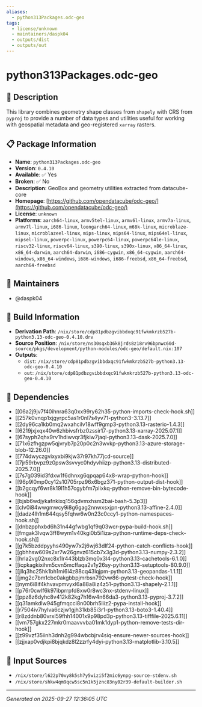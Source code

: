 ```yaml
---
aliases:
  - python313Packages.odc-geo
tags:
  - license/unknown
  - maintainers/daspk04
  - outputs/dist
  - outputs/out
---
```


# python313Packages.odc-geo

## 📝 Description

This library combines geometry shape classes from `shapely` with CRS from
`pyproj` to provide a number of data types and utilities useful for working
with geospatial metadata and geo-registered `xarray` rasters.


## 📋 Package Information

- **Name**: `python313Packages.odc-geo`
- **Version**: `0.4.10`
- **Available**: ✅ Yes
- **Broken**: ✅ No
- **Description**: GeoBox and geometry utilities extracted from datacube-core
- **Homepage**: [https://github.com/opendatacube/odc-geo/](https://github.com/opendatacube/odc-geo/)
- **License**: `unknown`
- **Platforms**: `aarch64-linux`, `armv5tel-linux`, `armv6l-linux`, `armv7a-linux`, `armv7l-linux`, `i686-linux`, `loongarch64-linux`, `m68k-linux`, `microblaze-linux`, `microblazeel-linux`, `mips-linux`, `mips64-linux`, `mips64el-linux`, `mipsel-linux`, `powerpc-linux`, `powerpc64-linux`, `powerpc64le-linux`, `riscv32-linux`, `riscv64-linux`, `s390-linux`, `s390x-linux`, `x86_64-linux`, `x86_64-darwin`, `aarch64-darwin`, `i686-cygwin`, `x86_64-cygwin`, `aarch64-windows`, `x86_64-windows`, `i686-windows`, `i686-freebsd`, `x86_64-freebsd`, `aarch64-freebsd`
## 👥 Maintainers

- @daspk04


## 🔧 Build Information

- **Derivation Path**: `/nix/store/cdp81pdbzgvibbdxqc91fwkmkrzb527b-python3.13-odc-geo-0.4.10.drv`
- **Source Position**: `/nix/store/ns30sqxb36k8jrds8z18rv96bpnwc60d-source/pkgs/development/python-modules/odc-geo/default.nix:107`
- **Outputs**:
  - `dist`:  `/nix/store/cdp81pdbzgvibbdxqc91fwkmkrzb527b-python3.13-odc-geo-0.4.10`
  - `out`:  `/nix/store/cdp81pdbzgvibbdxqc91fwkmkrzb527b-python3.13-odc-geo-0.4.10`

## 🔗 Dependencies

- [[06a2j9jv7f40ihnra63q0xx99ry62h35-python-imports-check-hook.sh]]
- [[257k0vnqp1xjgyrpc5as1r0nl7s4yv71-python3-3.13.7]]
- [[2dy96ca1kb0mq2wxahcilv18wff9gmp3-python3.13-rasterio-1.4.3]]
- [[6219jxjxqx40w6zhbivsfrbz0zssir17-python3.13-xarray-2025.07.1]]
- [[67syph2qhx9rv1hdiwvqr3fjkiw7jaqi-python3.13-dask-2025.7.0]]
- [[71x6zfhgzpw5qjvryb7p20p0c2n3wvkp-python3.13-azure-storage-blob-12.26.0]]
- [[774dwyczgvixyxbi9kjw37r97kh77jcd-source]]
- [[7jr59rbvpz9z0psw3svvyc0hdyvhiizp-python3.13-distributed-2025.7.0]]
- [[7s7g039id3fdxw1f6dhnxg6qpqap64x8-wrap-python-hook]]
- [[96p9l0mp0cy12s10705rpz96x6bgz371-python-output-dist-hook]]
- [[b2gcqyf6wr8k19l1h57cgybfm7plixkq-python-remove-bin-bytecode-hook]]
- [[bjsb6wdjykafnkixq156qdvmxhsm2bai-bash-5.3p3]]
- [[clv0i84wwgmwcy9i8g6gag2nnwxsxjpn-python3.13-affine-2.4.0]]
- [[dadz4lh1m644qsy5fqhw6w0n23c0ccy1-python-namespaces-hook.sh]]
- [[dnbzpphxbd6h31n44gfwbg1qf9q03wcr-pypa-build-hook.sh]]
- [[fmgak3lvqw3ff8wym1v40kgi0b5i1iza-python-runtime-deps-check-hook.sh]]
- [[g7k5bzddpyyhs490yw7x2j6wj63dlf24-python-catch-conflicts-hook]]
- [[gbhhsw609s2xr7w26gnvz615cb7x3g3d-python3.13-numpy-2.3.2]]
- [[hrla2vg02nxc8x1lr443blzb3mq0x3l4-python3.13-cachetools-6.1.0]]
- [[icpkagkixihm5cvn5mcffaqa2v1y26sy-python3.13-setuptools-80.9.0]]
- [[jllq3hc25hk1bh1mi6l4z88cq43lqjpm-python3.13-geopandas-1.1.1]]
- [[jmg2c7bm1cbc0akgbbpjmrbsn792vw86-pytest-check-hook]]
- [[nym6i8if4khvavpmvyxl6a88a8iz4z51-python3.13-shapely-2.1.1]]
- [[p76r0cwlf6k97ibprrpfd8xw0r8wc3nx-stdenv-linux]]
- [[ppz8z6dyhc8v412k82kg7h16w4n66da3-python3.13-pyproj-3.7.2]]
- [[q31amkdlw945gfmqcci8n00brh5liiz2-pypa-install-hook]]
- [[r7504iv7hylva6czjw1gjh31kb85i3r1-python3.13-boto3-1.40.4]]
- [[r8zddnb80vrxl59fhh14001x9p98pd3p-python3.13-tifffile-2025.6.11]]
- [[vm757gkx227mkr0maavvvba01mk1dyp1-python-remove-tests-dir-hook]]
- [[z99vzf35iinh3dnh2g994wbcbjrv4siq-ensure-newer-sources-hook]]
- [[zjjxap0vdjkpi8bjqkdz8l2zzrfy4dyi-python3.13-matplotlib-3.10.5]]

## 📁 Input Sources

- `/nix/store/l622p70vy8k5sh7y5wizi5f2mic6ynpg-source-stdenv.sh`
- `/nix/store/shkw4qm9qcw5sc5n1k5jznc83ny02r39-default-builder.sh`

---
*Generated on 2025-09-27 12:36:05 UTC*
